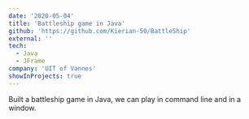 ```yaml
---
date: '2020-05-04'
title: 'Battleship game in Java'
github: 'https://github.com/Kierian-50/BattleShip'
external: ''
tech:
  - Java
  - JFrame
company: 'UIT of Vannes'
showInProjects: true
---
```


Built a battleship game in Java, we can play in command line and in a window.
